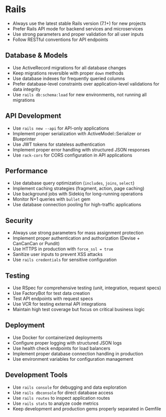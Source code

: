 # Rails

- Always use the latest stable Rails version (7.1+) for new projects
- Prefer Rails API mode for backend services and microservices
- Use strong parameters and proper validation for all user inputs
- Follow RESTful conventions for API endpoints

## Database & Models

- Use ActiveRecord migrations for all database changes
- Keep migrations reversible with proper `down` methods
- Use database indexes for frequently queried columns
- Prefer database-level constraints over application-level validations for data integrity
- Use `rails db:schema:load` for new environments, not running all migrations

## API Development

- Use `rails new --api` for API-only applications
- Implement proper serialization with ActiveModel::Serializer or Blueprinter
- Use JWT tokens for stateless authentication
- Implement proper error handling with structured JSON responses
- Use `rack-cors` for CORS configuration in API applications

## Performance

- Use database query optimization (`includes`, `joins`, `select`)
- Implement caching strategies (fragment, action, page caching)
- Use background jobs with Sidekiq for long-running operations
- Monitor N+1 queries with `bullet` gem
- Use database connection pooling for high-traffic applications

## Security

- Always use strong parameters for mass assignment protection
- Implement proper authentication and authorization (Devise + CanCanCan or Pundit)
- Use HTTPS in production with `force_ssl = true`
- Sanitize user inputs to prevent XSS attacks
- Use `rails credentials` for sensitive configuration

## Testing

- Use RSpec for comprehensive testing (unit, integration, request specs)
- Use FactoryBot for test data creation
- Test API endpoints with request specs
- Use VCR for testing external API integrations
- Maintain high test coverage but focus on critical business logic

## Deployment

- Use Docker for containerized deployments
- Configure proper logging with structured JSON logs
- Use health check endpoints for load balancers
- Implement proper database connection handling in production
- Use environment variables for configuration management

## Development Tools

- Use `rails console` for debugging and data exploration
- Use `rails dbconsole` for direct database access
- Use `rails routes` to inspect application routes
- Use `rails stats` to analyze code metrics
- Keep development and production gems properly separated in Gemfile